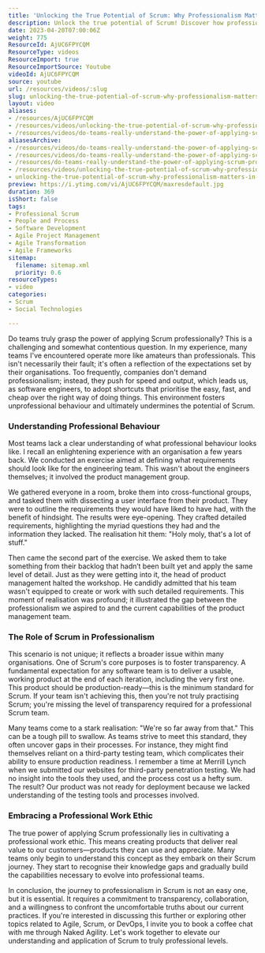 ```yaml
---
title: 'Unlocking the True Potential of Scrum: Why Professionalism Matters in Agile Teams'
description: Unlock the true potential of Scrum! Discover how professionalism can transform your team's approach and deliver real value. Join the journey to excellence today!
date: 2023-04-20T07:00:06Z
weight: 775
ResourceId: AjUC6FPYCQM
ResourceType: videos
ResourceImport: true
ResourceImportSource: Youtube
videoId: AjUC6FPYCQM
source: youtube
url: /resources/videos/:slug
slug: unlocking-the-true-potential-of-scrum-why-professionalism-matters-in-agile-teams
layout: video
aliases:
- /resources/AjUC6FPYCQM
- /resources/videos/unlocking-the-true-potential-of-scrum-why-professionalism-matters-in-agile-teams
- /resources/videos/do-teams-really-understand-the-power-of-applying-scrum-professionally
aliasesArchive:
- /resources/videos/do-teams-really-understand-the-power-of-applying-scrum-professionally
- /resources/videos/do-teams-really-understand-the-power-of-applying-scrum-professionally-
- /resources/do-teams-really-understand-the-power-of-applying-scrum-professionally-
- /resources/videos/unlocking-the-true-potential-of-scrum-why-professionalism-matters-in-agile-teams
- unlocking-the-true-potential-of-scrum-why-professionalism-matters-in-agile-teams
preview: https://i.ytimg.com/vi/AjUC6FPYCQM/maxresdefault.jpg
duration: 369
isShort: false
tags:
- Professional Scrum
- People and Process
- Software Development
- Agile Project Management
- Agile Transformation
- Agile Frameworks
sitemap:
  filename: sitemap.xml
  priority: 0.6
resourceTypes:
- video
categories:
- Scrum
- Social Technologies

---
```

Do teams truly grasp the power of applying Scrum professionally? This is a challenging and somewhat contentious question. In my experience, many teams I've encountered operate more like amateurs than professionals. This isn't necessarily their fault; it's often a reflection of the expectations set by their organisations. Too frequently, companies don't demand professionalism; instead, they push for speed and output, which leads us, as software engineers, to adopt shortcuts that prioritise the easy, fast, and cheap over the right way of doing things. This environment fosters unprofessional behaviour and ultimately undermines the potential of Scrum.

### Understanding Professional Behaviour

Most teams lack a clear understanding of what professional behaviour looks like. I recall an enlightening experience with an organisation a few years back. We conducted an exercise aimed at defining what requirements should look like for the engineering team. This wasn't about the engineers themselves; it involved the product management group. 

We gathered everyone in a room, broke them into cross-functional groups, and tasked them with dissecting a user interface from their product. They were to outline the requirements they would have liked to have had, with the benefit of hindsight. The results were eye-opening. They crafted detailed requirements, highlighting the myriad questions they had and the information they lacked. The realisation hit them: "Holy moly, that's a lot of stuff."

Then came the second part of the exercise. We asked them to take something from their backlog that hadn’t been built yet and apply the same level of detail. Just as they were getting into it, the head of product management halted the workshop. He candidly admitted that his team wasn't equipped to create or work with such detailed requirements. This moment of realisation was profound; it illustrated the gap between the professionalism we aspired to and the current capabilities of the product management team.

### The Role of Scrum in Professionalism

This scenario is not unique; it reflects a broader issue within many organisations. One of Scrum's core purposes is to foster transparency. A fundamental expectation for any software team is to deliver a usable, working product at the end of each iteration, including the very first one. This product should be production-ready—this is the minimum standard for Scrum. If your team isn't achieving this, then you're not truly practising Scrum; you're missing the level of transparency required for a professional Scrum team.

Many teams come to a stark realisation: "We're so far away from that." This can be a tough pill to swallow. As teams strive to meet this standard, they often uncover gaps in their processes. For instance, they might find themselves reliant on a third-party testing team, which complicates their ability to ensure production readiness. I remember a time at Merrill Lynch when we submitted our websites for third-party penetration testing. We had no insight into the tools they used, and the process cost us a hefty sum. The result? Our product was not ready for deployment because we lacked understanding of the testing tools and processes involved.

### Embracing a Professional Work Ethic

The true power of applying Scrum professionally lies in cultivating a professional work ethic. This means creating products that deliver real value to our customers—products they can use and appreciate. Many teams only begin to understand this concept as they embark on their Scrum journey. They start to recognise their knowledge gaps and gradually build the capabilities necessary to evolve into professional teams.

In conclusion, the journey to professionalism in Scrum is not an easy one, but it is essential. It requires a commitment to transparency, collaboration, and a willingness to confront the uncomfortable truths about our current practices. If you're interested in discussing this further or exploring other topics related to Agile, Scrum, or DevOps, I invite you to book a coffee chat with me through Naked Agility. Let's work together to elevate our understanding and application of Scrum to truly professional levels.
